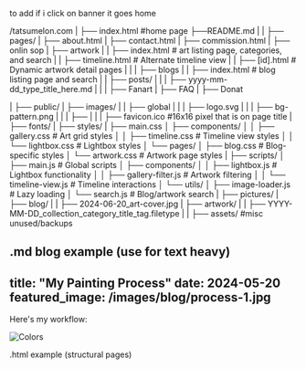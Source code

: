 to add
if i click on banner it goes home

/tatsumelon.com
|
├── index.html      #home page
├──README.md
|
|
├── pages/
|   ├── about.html
|   ├── contact.html
|   ├── commission.html
|   ├── onlin sop
|   ├── artwork
|   |   ├── index.html # art listing page, categories, and search
|   |   ├── timeline.html # Alternate timeline view
|   |   ├── [id].html # Dynamic artwork detail pages
|   |
|   ├── blogs
|   |   ├── index.html # blog listing page and search
|   |   ├── posts/
|   |   |   ├── yyyy-mm-dd_type_title_here.md
|   |
|   ├── Fanart
|   ├── FAQ
|   ├── Donat



|
├── public/
|   ├── images/
|   |   ├── global
|   |   |   ├── logo.svg
|   |   |   ├── bg-pattern.png
|   |   |   ├──
|   |
|   ├── favicon.ico     #16x16 pixel that is on page title
|   ├── fonts/
|
├── styles/
|   ├── main.css
│   ├── components/
│   │   ├── gallery.css        # Art grid styles
│   │   ├── timeline.css       # Timeline view styles
│   │   └── lightbox.css       # Lightbox styles
│   └── pages/
│       ├── blog.css           # Blog-specific styles
│       └── artwork.css        # Artwork page styles
|
├── scripts/
│   ├── main.js                # Global scripts
│   ├── components/
│   │   ├── lightbox.js        # Lightbox functionality
│   │   ├── gallery-filter.js  # Artwork filtering
│   │   └── timeline-view.js   # Timeline interactions
│   └── utils/
│       ├── image-loader.js    # Lazy loading
│       └── search.js         # Blog/artwork search
|
├── pictures/
|   ├── blog/
|   |   ├── 2024-06-20_art-cover.jpg
|   ├── artwork/
|   |   ├── YYYY-MM-DD_collection_category_title_tag.filetype
|
|
├── assets/ #misc unused/backups

.md blog example (use for text heavy)
---
title: "My Painting Process"
date: 2024-05-20
featured_image: /images/blog/process-1.jpg
---
Here's my workflow:

![Colors](/images/blog/colors.jpg)

.html example (structural pages)